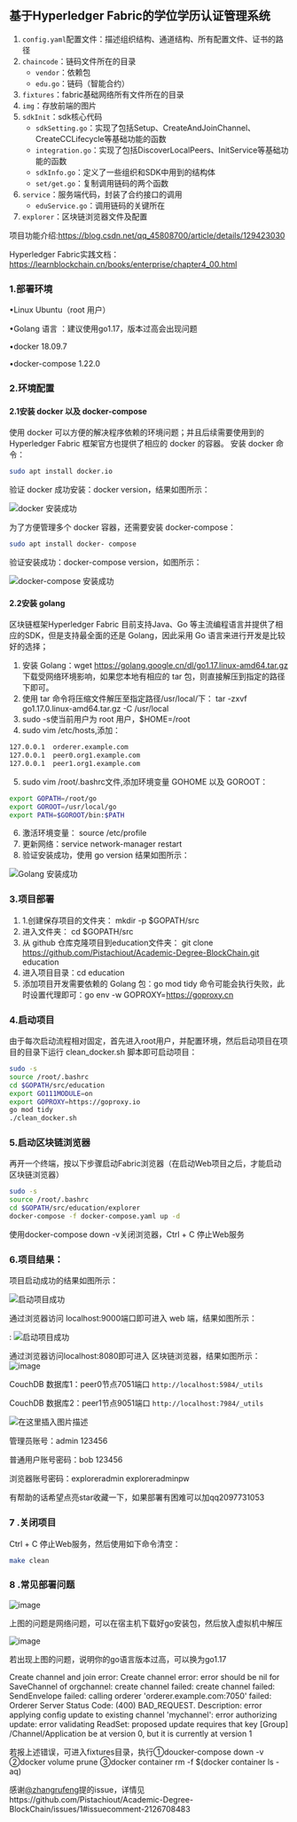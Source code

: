 ## 基于Hyperledger Fabric的学位学历认证管理系统
1. `config.yaml`配置文件：描述组织结构、通道结构、所有配置文件、证书的路径
2. `chaincode`：链码文件所在的目录
	- `vendor`：依赖包
	- `edu.go`：链码（智能合约）
3. `fixtures`：fabric基础网络所有文件所在的目录
4. `img`：存放前端的图片
5. `sdkInit`：sdk核心代码
	- `sdkSetting.go`：实现了包括Setup、CreateAndJoinChannel、CreateCCLifecycle等基础功能的函数
	- `integration.go`：实现了包括DiscoverLocalPeers、InitService等基础功能的函数
	- `sdkInfo.go`：定义了一些组织和SDK中用到的结构体
	- `set/get.go`：复制调用链码的两个函数
6. `service`：服务端代码，封装了合约接口的调用
	- `eduService.go`：调用链码的关键所在
7. `explorer`：区块链浏览器文件及配置

项目功能介绍:https://blog.csdn.net/qq_45808700/article/details/129423030

Hyperledger Fabric实践文档：https://learnblockchain.cn/books/enterprise/chapter4_00.html
### 1.部署环境

•Linux Ubuntu（root 用户）

•Golang 语言 ：建议使用go1.17，版本过高会出现问题

•docker 18.09.7

•docker-compose 1.22.0


### 2.环境配置

#### 2.1安装 docker 以及 docker-compose

使用 docker 可以方便的解决程序依赖的环境问题；并且后续需要使用到的 Hyperledger Fabric 框架官方也提供了相应的 docker 的容器。
安装 docker 命令：

```bash
sudo apt install docker.io
```

验证 docker 成功安装：docker version，结果如图所示：

![docker 安装成功](https://img-blog.csdnimg.cn/2747b94a14f34c9698d8d6a3bef4c100.png)

为了方便管理多个 docker 容器，还需要安装 docker-compose：
```bash
sudo apt install docker- compose
```
验证安装成功：docker-compose version，如图所示：



![docker-compose 安装成功](https://img-blog.csdnimg.cn/ffb878a022a949fe89d388a0ad8127ca.png)

#### 2.2安装 golang

区块链框架Hyperledger Fabric 目前支持Java、Go 等主流编程语言并提供了相应的SDK，但是支持最全面的还是 Golang，因此采用 Go 语言来进行开发是比较好的选择；

 1. 安装 Golang：wget https://golang.google.cn/dl/go1.17.linux-amd64.tar.gz
 下载受网络环境影响，如果您本地有相应的 tar 包，则直接解压到指定的路径下即可。
 3. 使用 tar 命令将压缩文件解压至指定路径/usr/local/下： tar -zxvf go1.17.0.linux-amd64.tar.gz -C /usr/local
 4. sudo -s使当前用户为 root 用户，$HOME=/root
 5. sudo vim /etc/hosts,添加：
 
```bash
127.0.0.1  orderer.example.com
127.0.0.1  peer0.org1.example.com
127.0.0.1  peer1.org1.example.com
```


 5. sudo vim /root/.bashrc文件,添加环境变量 GOHOME 以及 GOROOT：  

```bash
export GOPATH=/root/go
export GOROOT=/usr/local/go
export PATH=$GOROOT/bin:$PATH
```

 6. 激活环境变量： source /etc/profile
 7. 更新网络：service network-manager restart
 8. 验证安装成功，使用 go version 结果如图所示：

![Golang 安装成功](https://img-blog.csdnimg.cn/d449c551a6d449d7a640752149be939c.png)
### 3.项目部署

 1. 1.创建保存项目的文件夹： mkdir -p $GOPATH/src
 2. 进入文件夹： cd $GOPATH/src
 3. 从 github 仓库克隆项目到education文件夹： git clone https://github.com/Pistachiout/Academic-Degree-BlockChain.git education
 4. 进入项目目录：cd education
 5. 添加项目开发需要依赖的 Golang 包：go mod tidy
命令可能会执行失败，此时设置代理即可：go env -w GOPROXY=https://goproxy.cn


### 4.启动项目

由于每次启动流程相对固定，首先进入root用户，并配置环境，然后启动项目在项目的目录下运行 clean_docker.sh 脚本即可启动项目：

```bash
sudo -s
source /root/.bashrc
cd $GOPATH/src/education
export GO111MODULE=on
export GOPROXY=https://goproxy.io
go mod tidy
./clean_docker.sh
```
### 5.启动区块链浏览器
再开一个终端，按以下步骤启动Fabric浏览器（在启动Web项目之后，才能启动区块链浏览器）
```bash
sudo -s
source /root/.bashrc
cd $GOPATH/src/education/explorer
docker-compose -f docker-compose.yaml up -d
```
使用docker-compose down -v关闭浏览器，Ctrl + C 停止Web服务

### 6.项目结果：

项目启动成功的结果如图所示：

![启动项目成功](https://img-blog.csdnimg.cn/7c55555eeed94d9bbacd18cd7d7bb05e.png)


通过浏览器访问 localhost:9000端口即可进入 web 端，结果如图所示：




: ![启动项目成功](https://img-blog.csdnimg.cn/c5a33dd311bd46c792da068a291b3839.png)

通过浏览器访问localhost:8080即可进入 区块链浏览器，结果如图所示：
![image](https://user-images.githubusercontent.com/63298680/231712067-d7cafefe-615c-495c-ba20-92827b10dfc2.png)

CouchDB 数据库1：peer0节点7051端口 `http://localhost:5984/_utils`

CouchDB 数据库2：peer1节点9051端口 `http://localhost:7984/_utils`


![在这里插入图片描述](https://img-blog.csdnimg.cn/22192eb759314993baeb3f72377343c5.png)

管理员账号：admin 123456

普通用户账号密码：bob 123456

浏览器账号密码：exploreradmin  exploreradminpw

有帮助的话希望点亮star收藏一下，如果部署有困难可以加qq2097731053

### 7 .关闭项目
Ctrl + C 停止Web服务，然后使用如下命令清空：
```bash
make clean
```
### 8 .常见部署问题
![image](https://github.com/Pistachiout/Academic-Degree-BlockChain/assets/63298680/88402e0a-9ce4-49a8-aa99-2f1644f33c6d)

上图的问题是网络问题，可以在宿主机下载好go安装包，然后放入虚拟机中解压

![image](https://github.com/Pistachiout/Academic-Degree-BlockChain/assets/63298680/103f59a4-673c-41a5-8fa3-8d66e999dfb2)

若出现上图的问题，说明你的go语言版本过高，可以换为go1.17

Create channel and join error: Create channel error: error should be nil for SaveChannel of orgchannel: create channel failed: create channel failed: SendEnvelope failed: calling orderer 'orderer.example.com:7050' failed: Orderer Server Status Code: (400) BAD_REQUEST. Description: error applying config update to existing channel 'mychannel': error authorizing update: error validating ReadSet: proposed update requires that key [Group] /Channel/Application be at version 0, but it is currently at version 1

若报上述错误，可进入fixtures目录，执行①doucker-compose down -v ②docker volume prune ③docker container rm -f $(docker container ls -aq)

感谢[@zhangrufeng](https://github.com/zhangrufeng)提的issue，详情见https://github.com/Pistachiout/Academic-Degree-BlockChain/issues/1#issuecomment-2126708483
